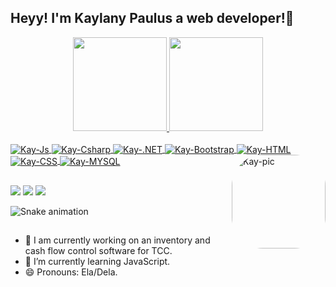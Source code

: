 ## Heyy! I'm Kaylany Paulus a web developer!💜

<div align="center">
  <a href="https://github.com/kaylanypaulus">
  <img height="150em" src="https://github-readme-stats.vercel.app/api?username=kaylanypaulus&show_icons=true&theme=synthwave&include_all_commits=true&count_private=true"/>
  <img height="150em" src="https://github-readme-stats.vercel.app/api/top-langs/?username=kaylanypaulus&layout=compact&langs_count=7&theme=synthwave"/>
</div>
  
<div style="display: inline_block"><br>
  <img align="center" alt="Kay-Js" src="https://img.shields.io/badge/JavaScript-323330?style=for-the-badge&logo=javascript&logoColor=F7DF1E">
  <img align="center" alt="Kay-Csharp" src="https://img.shields.io/badge/C%23-239120?style=for-the-badge&logo=c-sharp&logoColor=white">
  <img align="center" alt="Kay-.NET" src="https://img.shields.io/badge/.NET-5C2D91?style=for-the-badge&logo=.net&logoColor=white">
  <img align="center" alt="Kay-Bootstrap" src="https://img.shields.io/badge/Bootstrap-563D7C?style=for-the-badge&logo=bootstrap&logoColor=white">
  <img align="center" alt="Kay-HTML" src="https://img.shields.io/badge/HTML-239120?style=for-the-badge&logo=html5&logoColor=white">
  <img align="center" alt="Kay-CSS" src="https://img.shields.io/badge/CSS-239120?&style=for-the-badge&logo=css3&logoColor=white">
  <img align="center" alt="Kay-MYSQL" src="https://img.shields.io/badge/MySQL-00000F?style=for-the-badge&logo=mysql&logoColor=white">
  <img align="right" alt="Kay-pic" height="150" style="border-radius:50px;" 
      src="https://media2.giphy.com/media/bBkMecgku5G1THrkPT/giphy.gif?cid=790b7611b74467605d8b05983bfdc7ff7e13b2b833c2df08&rid=giphy.gif&ct=g">
</div>
  
  ##
  
 <div>
    <a href="https://instagram.com/kaylanypaulus" target="_blank"><img src="https://img.shields.io/badge/-Instagram-%23E4405F?style=for-the-badge&logo=instagram&logoColor=white" target="_blank"></a>
    <a href = "mailto:kaylanypaulusdev@gmail.com"><img src="https://img.shields.io/badge/-Gmail-%23333?style=for-the-badge&logo=gmail&logoColor=white" target="_blank"></a>
    <a href="https://www.linkedin.com/in/kaylany-paulus-a7b83420b/" target="_blank"><img src="https://img.shields.io/badge/-LinkedIn-%230077B5?style=for-the-badge&logo=linkedin&logoColor=white" target="_blank"></a> 
   
   
  ![Snake animation](https://github.com/kaylanypaulus/kaylanypaulus/blob/output/github-contribution-grid-snake.svg)
 
</div>
  
  ##
  - 🔭 I am currently working on an inventory and cash flow control software for TCC.
- 🌱 I’m currently learning JavaScript.
- 😄 Pronouns: Ela/Dela.
